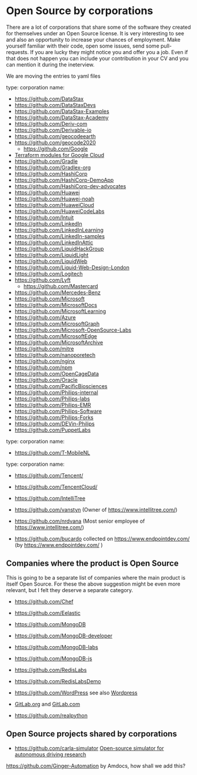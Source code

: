 # Open Source by corporations

There are a lot of corporations that share some of the software they created for themselves under an Open Source license.
It is very interesting to see and also an opportunity to increase your chances of employment. Make yourself familiar with their
code, open some issues, send some pull-requests. If you are lucky they might notice you and offer you a job. Even if that does
not happen you can include your contribution in your CV and you can mention it during the ineterview.


We are moving the entries to yaml files

type: corporation
name:

* https://github.com/DataStax
* https://github.com/DataStaxDevs
* https://github.com/DataStax-Examples
* https://github.com/DataStax-Academy
* https://github.com/Deriv-com
* https://github.com/Derivable-io
* https://github.com/geocodeearth
* https://github.com/geocode2020
    * https://github.com/Google
* [Terraform modules for Google Cloud](https://github.com/terraform-google-modules)
* https://github.com/Gradle
* https://github.com/Gradlex-org
* https://github.com/HashiCorp
* https://github.com/HashiCorp-DemoApp
* https://github.com/HashiCorp-dev-advocates
* https://github.com/Huawei
* https://github.com/Huawei-noah
* https://github.com/HuaweiCloud
* https://github.com/HuaweiCodeLabs
* https://github.com/Intuit
* https://github.com/LinkedIn
* https://github.com/LinkedInLearning
* https://github.com/LinkedIn-samples
* https://github.com/LinkedInAttic
* https://github.com/LiquidHackGroup
* https://github.com/LiquidLight
* https://github.com/LiquidWeb
* https://github.com/Liquid-Web-Design-London
* https://github.com/Logitech
* https://github.com/Lyft
    * https://github.com/Mastercard
* https://github.com/Mercedes-Benz
* https://github.com/Microsoft
* https://github.com/MicrosoftDocs
* https://github.com/MicrosoftLearning
* https://github.com/Azure
* https://github.com/MicrosoftGraph
* https://github.com/Microsoft-OpenSource-Labs
* https://github.com/MicrosoftEdge
* https://github.com/MicrosoftArchive
* https://github.com/mitre
* https://github.com/nanoporetech
* https://github.com/nginx
* https://github.com/npm
* https://github.com/OpenCageData
* https://github.com/Oracle
* https://github.com/PacificBiosciences
* https://github.com/Philips-internal
* https://github.com/Philips-labs
* https://github.com/Philips-EMR
* https://github.com/Philips-Software
* https://github.com/Philips-Forks
* https://github.com/DEVin-Philips
* https://github.com/PuppetLabs

type: corporation
name:

* https://github.com/T-MobileNL

type: corporation
name:


* https://github.com/Tencent/
* https://github.com/TencentCloud/

* https://github.com/IntelliTree
* https://github.com/vanstyn (Owner of https://www.intellitree.com/)
* https://github.com/nrdvana (Most senior employee of https://www.intellitree.com/)


* https://github.com/bucardo collected on https://www.endpointdev.com/ (by https://www.endpointdev.com/ )

## Companies where the product is Open Source

This is going to be a separate list of companies where the main product is itself Open Source.
For these the above suggestion might be even more relevant, but I felt they deserve a separate category.

* https://github.com/Chef
* https://github.com/Eelastic
* https://github.com/MongoDB
* https://github.com/MongoDB-developer
* https://github.com/MongoDB-labs
* https://github.com/MongoDB-js
* https://github.com/RedisLabs
* https://github.com/RedisLabsDemo
* https://github.com/WordPress see also [Wordpress](https://wordpress.org/download/source/)
* [GitLab.org](https://gitlab.com/gitlab-org) and [GitLab.com](https://gitlab.com/gitlab-com)

* https://github.com/realpython


## Open Source projects shared by corporations

* https://github.com/carla-simulator  [Open-source simulator for autonomous driving research](https://carla.org/)


https://github.com/Ginger-Automation by Amdocs, how shall we add this?

